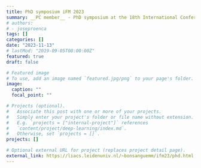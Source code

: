 ```yaml
---
title: PhD symposium iFM 2023
summary: __PC member__ - PhD symposium at the 18th International Conference on integrated Formal Methods
# authors:
# - joseproenca
tags: []
categories: []
date: "2023-11-13"
# lastMod: "2019-09-05T00:00:00Z"
featured: true
draft: false

# Featured image
# To use, add an image named `featured.jpg/png` to your page's folder. 
image:
  caption: ""
  focal_point: ""

# Projects (optional).
#   Associate this post with one or more of your projects.
#   Simply enter your project's folder or file name without extension.
#   E.g. `projects = ["internal-project"]` references 
#   `content/project/deep-learning/index.md`.
#   Otherwise, set `projects = []`.
projects: []

# Optional external URL for project (replaces project detail page).
external_link: https://liacs.leidenuniv.nl/~bonsanguemm/ifm23/phd.html
---
```

